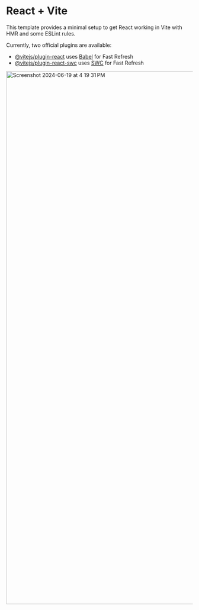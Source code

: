 # React + Vite

This template provides a minimal setup to get React working in Vite with HMR and some ESLint rules.

Currently, two official plugins are available:

- [@vitejs/plugin-react](https://github.com/vitejs/vite-plugin-react/blob/main/packages/plugin-react/README.md) uses [Babel](https://babeljs.io/) for Fast Refresh
- [@vitejs/plugin-react-swc](https://github.com/vitejs/vite-plugin-react-swc) uses [SWC](https://swc.rs/) for Fast Refresh
<img width="1440" alt="Screenshot 2024-06-19 at 4 19 31 PM" src="https://github.com/Gokul07013/Contact-Form/assets/106098368/db318e5e-2f7a-4334-86ea-979f0b82b65a">
